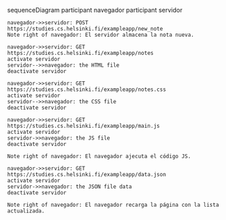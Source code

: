 sequenceDiagram
    participant navegador
    participant servidor

    navegador->>servidor: POST https://studies.cs.helsinki.fi/exampleapp/new_note
    Note right of navegador: El servidor almacena la nota nueva.

    navegador->>servidor: GET https://studies.cs.helsinki.fi/exampleapp/notes
    activate servidor
    servidor-->>navegador: the HTML file
    deactivate servidor

    navegador->>servidor: GET https://studies.cs.helsinki.fi/exampleapp/notes.css
    activate servidor
    servidor-->>navegador: the CSS file
    deactivate servidor

    navegador->>servidor: GET https://studies.cs.helsinki.fi/exampleapp/main.js
    activate servidor
    servidor->>navegador: the JS file
    deactivate servidor

    Note right of navegador: El navegador ajecuta el código JS.

    navegador->>servidor: GET https://studies.cs.helsinki.fi/exampleapp/data.json
    activate servidor
    servidor->>navegador: the JSON file data
    deactivate servidor

    Note right of navegador: El navegador recarga la página con la lista actualizada.